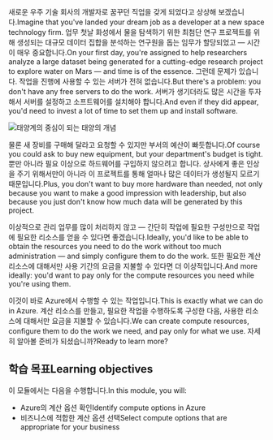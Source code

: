 <span data-ttu-id="96ff4-101">새로운 우주 기술 회사의 개발자로 꿈꾸던 직업을 갖게 되었다고 상상해 보겠습니다.</span><span class="sxs-lookup"><span data-stu-id="96ff4-101">Imagine that you've landed your dream job as a developer at a new space technology firm.</span></span> <span data-ttu-id="96ff4-102">업무 첫날 화성에서 물을 탐색하기 위한 최첨단 연구 프로젝트를 위해 생성되는 대규모 데이터 집합을 분석하는 연구원을 돕는 임무가 할당되었고 &mdash; 시간이 매우 중요합니다.</span><span class="sxs-lookup"><span data-stu-id="96ff4-102">On your first day, you're assigned to help researchers analyze a large dataset being generated for a cutting-edge research project to explore water on Mars &mdash; and time is of the essence.</span></span> <span data-ttu-id="96ff4-103">그런데 문제가 있습니다. 작업을 진행에 사용할 수 있는 서버가 전혀 없습니다.</span><span class="sxs-lookup"><span data-stu-id="96ff4-103">But there's a problem: you don't have any free servers to do the work.</span></span> <span data-ttu-id="96ff4-104">서버가 생기더라도 많은 시간을 투자해서 서버를 설정하고 소프트웨어를 설치해야 합니다.</span><span class="sxs-lookup"><span data-stu-id="96ff4-104">And even if they did appear, you'd need to invest a lot of time to set them up and install software.</span></span>

![태양계의 중심이 되는 태양의 개념](../media/1-heading.png)

<span data-ttu-id="96ff4-106">물론 새 장비를 구매해 달라고 요청할 수 있지만 부서의 예산이 빠듯합니다.</span><span class="sxs-lookup"><span data-stu-id="96ff4-106">Of course you could ask to buy new equipment, but your department's budget is tight.</span></span> <span data-ttu-id="96ff4-107">뿐만 아니라 필요 이상으로 하드웨어를 구입하지 않으려고 합니다. 상사에게 좋은 인상을 주기 위해서만이 아니라 이 프로젝트를 통해 얼마나 많은 데이터가 생성될지 모르기 때문입니다.</span><span class="sxs-lookup"><span data-stu-id="96ff4-107">Plus, you don't want to buy more hardware than needed, not only because you want to make a good impression with leadership, but also because you just don't know how much data will be generated by this project.</span></span>

<span data-ttu-id="96ff4-108">이상적으로 관리 업무를 많이 처리하지 않고 &mdash; 간단히 작업에 필요한 구성만으로 작업에 필요한 리소스를 얻을 수 있다면 좋겠습니다.</span><span class="sxs-lookup"><span data-stu-id="96ff4-108">Ideally, you'd like to be able to obtain the resources you need to do the work without too much administration &mdash; and simply configure them to do the work.</span></span> <span data-ttu-id="96ff4-109">또한 필요한 계산 리소스에 대해서만 사용 기간의 요금을 지불할 수 있다면 더 이상적입니다.</span><span class="sxs-lookup"><span data-stu-id="96ff4-109">And more ideally: you'd want to pay only for the compute resources you need while you're using them.</span></span>

<span data-ttu-id="96ff4-110">이것이 바로 Azure에서 수행할 수 있는 작업입니다.</span><span class="sxs-lookup"><span data-stu-id="96ff4-110">This is exactly what we can do in Azure.</span></span> <span data-ttu-id="96ff4-111">계산 리소스를 만들고, 필요한 작업을 수행하도록 구성한 다음, 사용한 리소스에 대해서만 요금을 지불할 수 있습니다.</span><span class="sxs-lookup"><span data-stu-id="96ff4-111">We can create compute resources, configure them to do the work we need, and pay only for what we use.</span></span> <span data-ttu-id="96ff4-112">자세히 알아볼 준비가 되셨습니까?</span><span class="sxs-lookup"><span data-stu-id="96ff4-112">Ready to learn more?</span></span>

## <a name="learning-objectives"></a><span data-ttu-id="96ff4-113">학습 목표</span><span class="sxs-lookup"><span data-stu-id="96ff4-113">Learning objectives</span></span>

<span data-ttu-id="96ff4-114">이 모듈에서는 다음을 수행합니다.</span><span class="sxs-lookup"><span data-stu-id="96ff4-114">In this module, you will:</span></span>

- <span data-ttu-id="96ff4-115">Azure의 계산 옵션 확인</span><span class="sxs-lookup"><span data-stu-id="96ff4-115">Identify compute options in Azure</span></span>
- <span data-ttu-id="96ff4-116">비즈니스에 적합한 계산 옵션 선택</span><span class="sxs-lookup"><span data-stu-id="96ff4-116">Select compute options that are appropriate for your business</span></span>
